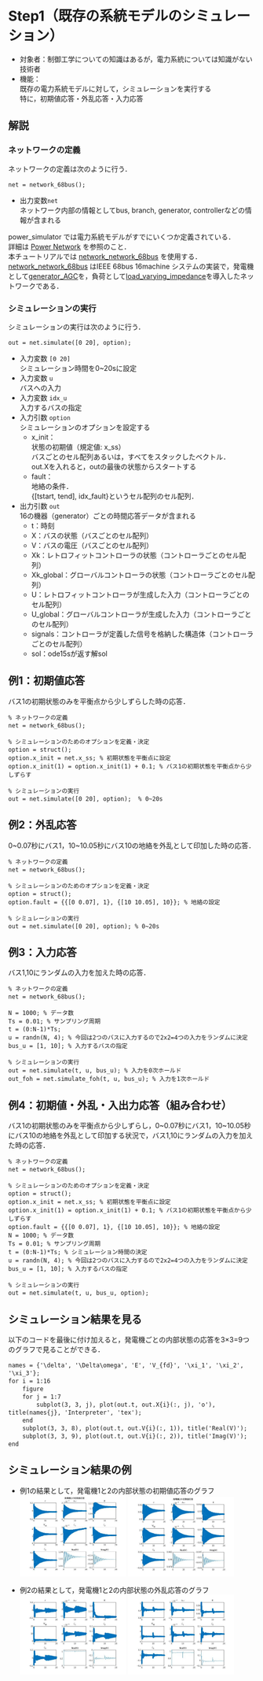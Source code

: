 # Step1（既存の系統モデルのシミュレーション）

- 対象者：制御工学についての知識はあるが，電力系統については知識がない技術者
- 機能：  
    既存の電力系統モデルに対して，シミュレーションを実行する  
    特に，初期値応答・外乱応答・入力応答


## 解説
### ネットワークの定義

ネットワークの定義は次のように行う．
```
net = network_68bus();
```
- 出力変数`net`  
    ネットワーク内部の情報としてbus, branch, generator, controllerなどの情報が含まれる

power_simulator では電力系統モデルがすでにいくつか定義されている．  
詳細は [Power Network](/Docs/power_network/) を参照のこと．  
本チュートリアルでは [network_network_68bus](/Docs/power_network/#network_68bus) を使用する．  
[network_network_68bus](/Docs/power_network/#network_68bus) はIEEE 68bus 16machine システムの実装で，発電機として[generator_AGC](/Docs/component/#generator_agc)を，負荷として[load_varying_impedance](/Docs/component/#load_varying_impedance)を導入したネットワークである．  


### シミュレーションの実行

シミュレーションの実行は次のように行う．
```
out = net.simulate([0 20], option);
```
- 入力変数 `[0 20]`  
    シミュレーション時間を0~20sに設定
- 入力変数 `u`  
    バスへの入力
- 入力変数 `idx_u`  
    入力するバスの指定
- 入力引数 `option`  
    シミュレーションのオプションを設定する  
    - x_init：  
        状態の初期値（規定値: x_ss）  
        バスごとのセル配列あるいは，すべてをスタックしたベクトル．  
        out.Xを入れると，outの最後の状態からスタートする
    - fault：  
        地絡の条件．  
        {[tstart, tend], idx_fault}というセル配列のセル配列．
- 出力引数 `out`  
    16の機器（generator）ごとの時間応答データが含まれる  
    - t：時刻
    - X：バスの状態（バスごとのセル配列）
    - V：バスの電圧（バスごとのセル配列）
    - Xk：レトロフィットコントローラの状態（コントローラごとのセル配列）
    - Xk_global：グローバルコントローラの状態（コントローラごとのセル配列）
    - U：レトロフィットコントローラが生成した入力（コントローラごとのセル配列）
    - U_global：グローバルコントローラが生成した入力（コントローラごとのセル配列）
    - signals：コントローラが定義した信号を格納した構造体（コントローラごとのセル配列）
    - sol：ode15sが返す解sol


## 例1：初期値応答

バス1の初期状態のみを平衡点から少しずらした時の応答．
```
% ネットワークの定義
net = network_68bus();

% シミュレーションのためのオプションを定義・決定
option = struct();
option.x_init = net.x_ss; % 初期状態を平衡点に設定
option.x_init(1) = option.x_init(1) + 0.1; % バス1の初期状態を平衡点から少しずらす

% シミュレーションの実行
out = net.simulate([0 20], option);  % 0~20s
```



## 例2：外乱応答

0~0.07秒にバス1，10~10.05秒にバス10の地絡を外乱として印加した時の応答．
```
% ネットワークの定義
net = network_68bus();

% シミュレーションのためのオプションを定義・決定
option = struct();
option.fault = {{[0 0.07], 1}, {[10 10.05], 10}}; % 地絡の設定

% シミュレーションの実行
out = net.simulate([0 20], option); % 0~20s
```

## 例3：入力応答

バス1,10にランダムの入力を加えた時の応答．
```
% ネットワークの定義
net = network_68bus();

N = 1000; % データ数
Ts = 0.01; % サンプリング周期
t = (0:N-1)*Ts;
u = randn(N, 4); % 今回は2つのバスに入力するので2x2=4つの入力をランダムに決定
bus_u = [1, 10]; % 入力するバスの指定

% シミュレーションの実行
out = net.simulate(t, u, bus_u); % 入力を0次ホールド
out_foh = net.simulate_foh(t, u, bus_u); % 入力を1次ホールド
```

## 例4：初期値・外乱・入出力応答（組み合わせ）

バス1の初期状態のみを平衡点から少しずらし，0~0.07秒にバス1，10~10.05秒にバス10の地絡を外乱として印加する状況で，バス1,10にランダムの入力を加えた時の応答．
```
% ネットワークの定義
net = network_68bus();

% シミュレーションのためのオプションを定義・決定
option = struct();
option.x_init = net.x_ss; % 初期状態を平衡点に設定
option.x_init(1) = option.x_init(1) + 0.1; % バス1の初期状態を平衡点から少しずらす
option.fault = {{[0 0.07], 1}, {[10 10.05], 10}}; % 地絡の設定
N = 1000; % データ数
Ts = 0.01; % サンプリング周期
t = (0:N-1)*Ts; % シミュレーション時間の決定
u = randn(N, 4); % 今回は2つのバスに入力するので2x2=4つの入力をランダムに決定
bus_u = [1, 10]; % 入力するバスの指定

% シミュレーションの実行
out = net.simulate(t, u, bus_u, option);
```


## シミュレーション結果を見る

以下のコードを最後に付け加えると，発電機ごとの内部状態の応答を3×3=9つのグラフで見ることができる．
```
names = {'\delta', '\Delta\omega', 'E', 'V_{fd}', '\xi_1', '\xi_2', '\xi_3'};
for i = 1:16
	figure
	for j = 1:7
		subplot(3, 3, j), plot(out.t, out.X{i}(:, j), 'o'), title(names{j}, 'Interpreter', 'tex');
	end
	subplot(3, 3, 8), plot(out.t, out.V{i}(:, 1)), title('Real(V)');
	subplot(3, 3, 9), plot(out.t, out.V{i}(:, 2)), title('Imag(V)');
end
```
## シミュレーション結果の例
- 例1の結果として，発電機1と2の内部状態の初期値応答のグラフ  
<img src="/Figures/tutorial1-1-1.jpg" width=45%> <img src="/Figures/tutorial1-1-2.jpg" width=45%>

- 例2の結果として，発電機1と2の内部状態の外乱応答のグラフ  
<img src="/Figures/tutorial1-2-1.jpg" width=45%> <img src="/Figures/tutorial1-2-2.jpg" width=45%>